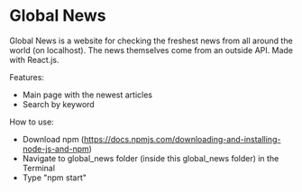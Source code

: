 # Global News

Global News is a website for checking the freshest news from all around the world (on localhost). The news themselves come from an outside API. Made with React.js.

Features:
- Main page with the newest articles
- Search by keyword

How to use:
- Download npm (https://docs.npmjs.com/downloading-and-installing-node-js-and-npm)
- Navigate to global_news folder (inside this global_news folder) in the Terminal
- Type "npm start"
